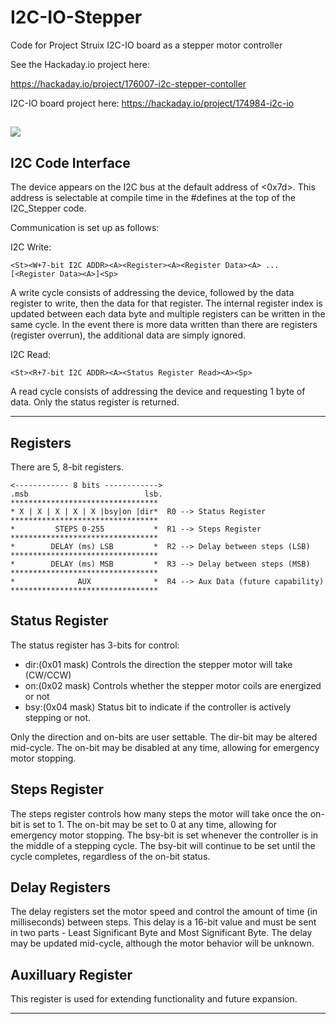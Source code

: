 # I2C-IO-Stepper
Code for Project Struix I2C-IO board as a stepper motor controller

See the Hackaday.io project here:

https://hackaday.io/project/176007-i2c-stepper-contoller

I2C-IO board project here:
https://hackaday.io/project/174984-i2c-io

![](https://github.com/mdlougheed/I2C-IO-Stepper/Photos/9747011606179709662.jpg)
----------
## I2C Code Interface ##
The device appears on the I2C bus at the default address of <0x7d>.  This address is selectable at compile time in the #defines at the top of the I2C_Stepper code.

Communication is set up as follows:

I2C Write:

	<St><W+7-bit I2C ADDR><A><Register><A><Register Data><A> ... [<Register Data><A>]<Sp>

A write cycle consists of addressing the device, followed by the data register to write, then the data for that register.  The internal register index is updated between each data byte and multiple registers can be written in the same cycle.  In the event there is more data written than there are registers (register overrun), the additional data are simply ignored.

I2C Read:

	<St><R+7-bit I2C ADDR><A><Status Register Read><A><Sp>

A read cycle consists of addressing the device and requesting 1 byte of data.  Only the status register is returned.

----------
## Registers ##

There are 5, 8-bit registers.

	<------------ 8 bits ------------>
	.msb                          lsb.
    *********************************
	* X | X | X | X | X |bsy|on |dir*  R0 --> Status Register
	*********************************
	*         STEPS 0-255           *  R1 --> Steps Register
	*********************************
	*        DELAY (ms) LSB         *  R2 --> Delay between steps (LSB)
	*********************************
	*        DELAY (ms) MSB         *  R3 --> Delay between steps (MSB)
	*********************************
	*              AUX              *  R4 --> Aux Data (future capability)
	*********************************
                   
## Status Register ##
The status register has 3-bits for control:

- dir:(0x01 mask) Controls the direction the stepper motor will take (CW/CCW)
- on:(0x02 mask) Controls whether the stepper motor coils are energized or not
- bsy:(0x04 mask) Status bit to indicate if the controller is actively stepping or not.  

Only the direction and on-bits are user settable.  The dir-bit may be altered mid-cycle.  The on-bit may be disabled at any time, allowing for emergency motor stopping.

## Steps Register ##
The steps register controls how many steps the motor will take once the on-bit is set to 1. The on-bit may be set to 0 at any time, allowing for emergency motor stopping.  The bsy-bit is set whenever the controller is in the middle of a stepping cycle.  The bsy-bit will continue to be set until the cycle completes, regardless of the on-bit status.

## Delay Registers ##
The delay registers set the motor speed and control the amount of time (in milliseconds) between steps.  This delay is a 16-bit value and must be sent in two parts - Least Significant Byte and Most Significant Byte.  The delay may be updated mid-cycle, although the motor behavior will be unknown.

## Auxilluary Register ##
This register is used for extending functionality and future expansion. 


----------
